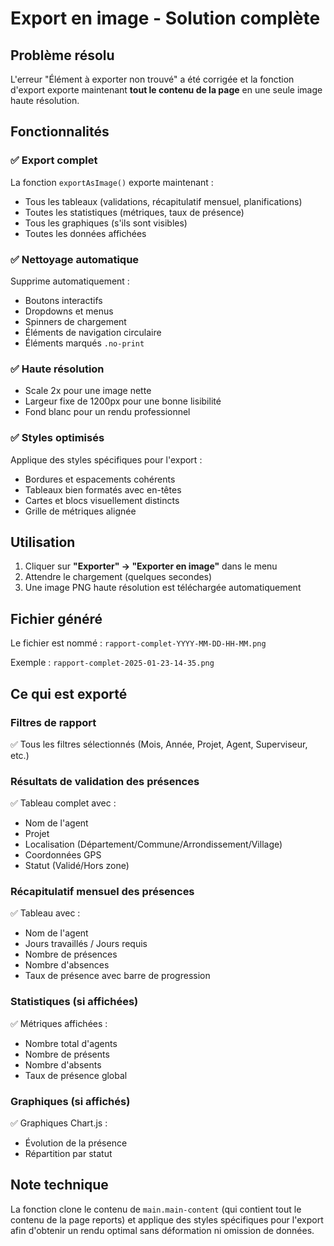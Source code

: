 # Export en image - Solution complète

## Problème résolu

L'erreur "Élément à exporter non trouvé" a été corrigée et la fonction d'export exporte maintenant **tout le contenu de la page** en une seule image haute résolution.

## Fonctionnalités

### ✅ Export complet
La fonction `exportAsImage()` exporte maintenant :
- Tous les tableaux (validations, récapitulatif mensuel, planifications)
- Toutes les statistiques (métriques, taux de présence)
- Tous les graphiques (s'ils sont visibles)
- Toutes les données affichées

### ✅ Nettoyage automatique
Supprime automatiquement :
- Boutons interactifs
- Dropdowns et menus
- Spinners de chargement
- Éléments de navigation circulaire
- Éléments marqués `.no-print`

### ✅ Haute résolution
- Scale 2x pour une image nette
- Largeur fixe de 1200px pour une bonne lisibilité
- Fond blanc pour un rendu professionnel

### ✅ Styles optimisés
Applique des styles spécifiques pour l'export :
- Bordures et espacements cohérents
- Tableaux bien formatés avec en-têtes
- Cartes et blocs visuellement distincts
- Grille de métriques alignée

## Utilisation

1. Cliquer sur **"Exporter" → "Exporter en image"** dans le menu
2. Attendre le chargement (quelques secondes)
3. Une image PNG haute résolution est téléchargée automatiquement

## Fichier généré

Le fichier est nommé : `rapport-complet-YYYY-MM-DD-HH-MM.png`

Exemple : `rapport-complet-2025-01-23-14-35.png`

## Ce qui est exporté

### Filtres de rapport
✅ Tous les filtres sélectionnés (Mois, Année, Projet, Agent, Superviseur, etc.)

### Résultats de validation des présences
✅ Tableau complet avec :
- Nom de l'agent
- Projet
- Localisation (Département/Commune/Arrondissement/Village)
- Coordonnées GPS
- Statut (Validé/Hors zone)

### Récapitulatif mensuel des présences
✅ Tableau avec :
- Nom de l'agent
- Jours travaillés / Jours requis
- Nombre de présences
- Nombre d'absences
- Taux de présence avec barre de progression

### Statistiques (si affichées)
✅ Métriques affichées :
- Nombre total d'agents
- Nombre de présents
- Nombre d'absents
- Taux de présence global

### Graphiques (si affichés)
✅ Graphiques Chart.js :
- Évolution de la présence
- Répartition par statut

## Note technique

La fonction clone le contenu de `main.main-content` (qui contient tout le contenu de la page reports) et applique des styles spécifiques pour l'export afin d'obtenir un rendu optimal sans déformation ni omission de données.


